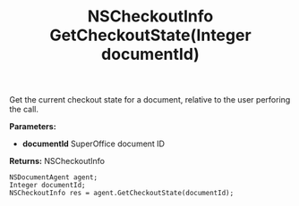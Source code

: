 ﻿---
uid: crmscript_ref_NSDocumentAgent_GetCheckoutState
title: NSCheckoutInfo GetCheckoutState(Integer documentId)
intellisense: NSDocumentAgent.GetCheckoutState
keywords: NSDocumentAgent, GetCheckoutState
so.topic: reference
---

Get the current checkout state for a document, relative to the user perforing the call.

**Parameters:**
 - **documentId** SuperOffice document ID

**Returns:** NSCheckoutInfo

```crmscript
NSDocumentAgent agent;
Integer documentId;
NSCheckoutInfo res = agent.GetCheckoutState(documentId);
```

